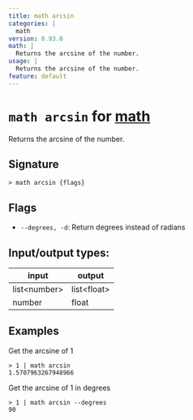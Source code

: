 ```yaml
---
title: math arcsin
categories: |
  math
version: 0.93.0
math: |
  Returns the arcsine of the number.
usage: |
  Returns the arcsine of the number.
feature: default
---
```

<!-- This file is automatically generated. Please edit the command in https://github.com/nushell/nushell instead. -->

# `math arcsin` for [math](/commands/categories/math.md)

<div class='command-title'>Returns the arcsine of the number.</div>

## Signature

```> math arcsin {flags} ```

## Flags

 -  `--degrees, -d`: Return degrees instead of radians


## Input/output types:

| input        | output      |
| ------------ | ----------- |
| list\<number\> | list\<float\> |
| number       | float       |
## Examples

Get the arcsine of 1
```nu
> 1 | math arcsin
1.5707963267948966
```

Get the arcsine of 1 in degrees
```nu
> 1 | math arcsin --degrees
90
```
